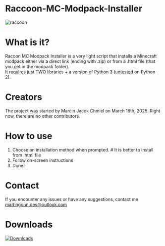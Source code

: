 # Raccoon-MC-Modpack-Installer
![raccoon](https://github.com/user-attachments/assets/aef61539-cde8-4e46-bc12-425dfa18dd50)



# What is it?
Racoon MC Modpack Installer is a very light script that installs a Minecraft modpack either via a direct link (ending with .zip) or from a .html file (that you get in the modpack folder).
<br> It requires just TWO libraries + a version of Python 3 (untested on Python 2).

# Creators

The project was started by Marcin Jacek Chmiel on March 16th, 2025. Right now, there are no other contributors.

# How to use

1. Choose an installation method when prompted. # It is better to install from .html file
2. Follow on-screen instructions
3. Done!

# Contact
If you encounter any issues or have any suggestions, contact me martingonn.dev@outlook.com

# Downloads

[![Downloads](https://img.shields.io/github/downloads/Martingonn/Racoon-MC-Modpack-Installer/total.svg)](https://github.com/Martingonn/Racoon-MC-Modpack-Installer/releases)

